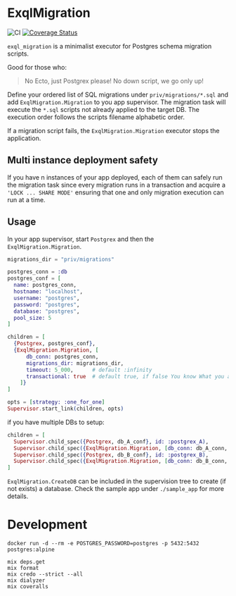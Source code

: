 # ExqlMigration

![CI](https://github.com/visciang/exql_migration/workflows/CI/badge.svg)
[![Coverage Status](https://coveralls.io/repos/github/visciang/exql_migration/badge.svg?branch=master)](https://coveralls.io/github/visciang/exql_migration?branch=master)

`exql_migration` is a minimalist executor for Postgres schema migration scripts.

Good for those who:

> No Ecto, just Postgrex please!
> No down script, we go only up!

Define your ordered list of SQL migrations under `priv/migrations/*.sql` and add `ExqlMigration.Migration` to you app supervisor.
The migration task will execute the `*.sql` scripts not already applied to the target DB.
The execution order follows the scripts filename alphabetic order.

If a migration script fails, the `ExqlMigration.Migration` executor stops the application.

## Multi instance deployment safety

If you have n instances of your app deployed, each of them can safely run the migration task since every migration runs
in a transaction and acquire a `'LOCK ... SHARE MODE'` ensuring that one and only migration execution can run at a time.

## Usage

In your app supervisor, start `Postgrex` and then the `ExqlMigration.Migration`.

```elixir
migrations_dir = "priv/migrations"

postgres_conn = :db
postgres_conf = [
  name: postgres_conn,
  hostname: "localhost",
  username: "postgres",
  password: "postgres",
  database: "postgres",
  pool_size: 5
]

children = [
  {Postgrex, postgres_conf},
  {ExqlMigration.Migration, [
      db_conn: postgres_conn,
      migrations_dir: migrations_dir,
      timeout: 5_000,      # default :infinity
      transactional: true  # default true, if false You know What you are doing
    ]}
]

opts = [strategy: :one_for_one]
Supervisor.start_link(children, opts)
```

if you have multiple DBs to setup:

```elixir
children = [
  Supervisor.child_spec({Postgrex, db_A_conf}, id: :postgrex_A),
  Supervisor.child_spec({ExqlMigration.Migration, [db_conn: db_A_conn, migrations_dir: db_A_migrations_dir]}, id: :exql_db_A),
  Supervisor.child_spec({Postgrex, db_B_conf}, id: :postgrex_B),
  Supervisor.child_spec({ExqlMigration.Migration, [db_conn: db_B_conn, migrations_dir: db_B_migrations_dir]}, id: :exql_db_B)
]
```

`ExqlMigration.CreateDB` can be included in the supervision tree to create (if not exists) a database.
Check the sample app under `./sample_app` for more details.

# Development

```shell
docker run -d --rm -e POSTGRES_PASSWORD=postgres -p 5432:5432 postgres:alpine

mix deps.get
mix format
mix credo --strict --all
mix dialyzer
mix coveralls
```
